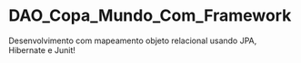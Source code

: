 # DAO_Copa_Mundo_Com_Framework
Desenvolvimento com mapeamento objeto relacional usando JPA, Hibernate e Junit!
